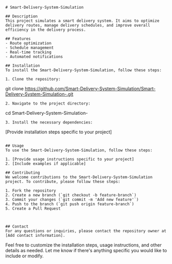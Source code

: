 
```
# Smart-Delivery-System-Simulation

## Description
This project simulates a smart delivery system. It aims to optimize delivery routes, manage delivery schedules, and improve overall efficiency in the delivery process.

## Features
- Route optimization
- Schedule management
- Real-time tracking
- Automated notifications

## Installation
To install the Smart-Delivery-System-Simulation, follow these steps:

1. Clone the repository:
   ```
   git clone https://github.com/Smart-Delivery-System-Simulation/Smart-Delivery-System-Simulation-.git
   ```
2. Navigate to the project directory:
   ```
   cd Smart-Delivery-System-Simulation-
   ```
3. Install the necessary dependencies:
   ```
   [Provide installation steps specific to your project]
   ```

## Usage
To use the Smart-Delivery-System-Simulation, follow these steps:

1. [Provide usage instructions specific to your project]
2. [Include examples if applicable]

## Contributing
We welcome contributions to the Smart-Delivery-System-Simulation project. To contribute, please follow these steps:

1. Fork the repository
2. Create a new branch (`git checkout -b feature-branch`)
3. Commit your changes (`git commit -m 'Add new feature'`)
4. Push to the branch (`git push origin feature-branch`)
5. Create a Pull Request



## Contact
For any questions or inquiries, please contact the repository owner at [Add contact information].
```

Feel free to customize the installation steps, usage instructions, and other details as needed. Let me know if there's anything specific you would like to include or modify.
